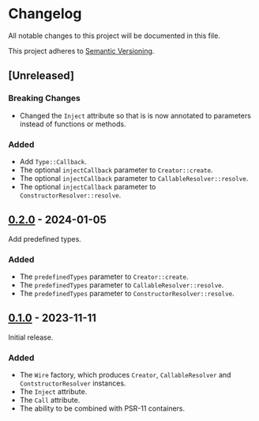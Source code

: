 # Changelog

All notable changes to this project will be documented in this file.

This project adheres to [Semantic Versioning](https://semver.org/spec/v2.0.0.html).

## [Unreleased]

### Breaking Changes

- Changed the `Inject` attribute so that is is now annotated to parameters
  instead of functions or methods.

### Added

- Add `Type::Callback`.
- The optional `injectCallback` parameter to `Creator::create`.
- The optional `injectCallback` parameter to `CallableResolver::resolve`.
- The optional `injectCallback` parameter to `ConstructorResolver::resolve`.

###

## [0.2.0](https://github.com/coniadev/wire/releases/tag/0.2.0) - 2024-01-05

Add predefined types.

### Added

- The `predefinedTypes` parameter to `Creator::create`.
- The `predefinedTypes` parameter to `CallableResolver::resolve`.
- The `predefinedTypes` parameter to `ConstructorResolver::resolve`.

## [0.1.0](https://github.com/coniadev/wire/releases/tag/0.1.0) - 2023-11-11

Initial release.

### Added

- The `Wire` factory, which produces `Creator`, `CallableResolver` and `ContstructorResolver` instances.
- The `Inject` attribute.
- The `Call` attribute.
- The ability to be combined with PSR-11 containers.
